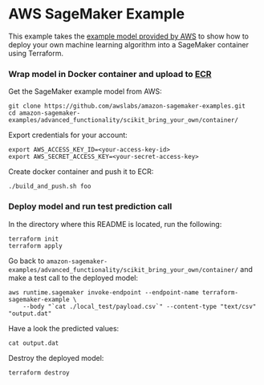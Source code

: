 # AWS SageMaker Example

This example takes the [example model provided by AWS](https://github.com/awslabs/amazon-sagemaker-examples/blob/master/advanced_functionality/scikit_bring_your_own/scikit_bring_your_own.ipynb)
to show how to deploy your own machine learning algorithm into a SageMaker container using Terraform.

### Wrap model in Docker container and upload to [ECR](https://aws.amazon.com/ecr/)

Get the SageMaker example model from AWS:

    git clone https://github.com/awslabs/amazon-sagemaker-examples.git
    cd amazon-sagemaker-examples/advanced_functionality/scikit_bring_your_own/container/

Export credentials for your account:

    export AWS_ACCESS_KEY_ID=<your-access-key-id>
    export AWS_SECRET_ACCESS_KEY=<your-secret-access-key>

Create docker container and push it to ECR:

    ./build_and_push.sh foo

### Deploy model and run test prediction call

In the directory where this README is located, run the following:

    terraform init
    terraform apply

Go back to `amazon-sagemaker-examples/advanced_functionality/scikit_bring_your_own/container/` and make a test call to the deployed model:

    aws runtime.sagemaker invoke-endpoint --endpoint-name terraform-sagemaker-example \
        --body "`cat ./local_test/payload.csv`" --content-type "text/csv" "output.dat"

Have a look the predicted values:

    cat output.dat

Destroy the deployed model:

    terraform destroy
